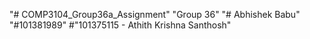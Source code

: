 "# COMP3104_Group36a_Assignment" 
"Group 36"
"# Abhishek Babu"
"#101381989"
#"101375115 - Athith Krishna Santhosh"

